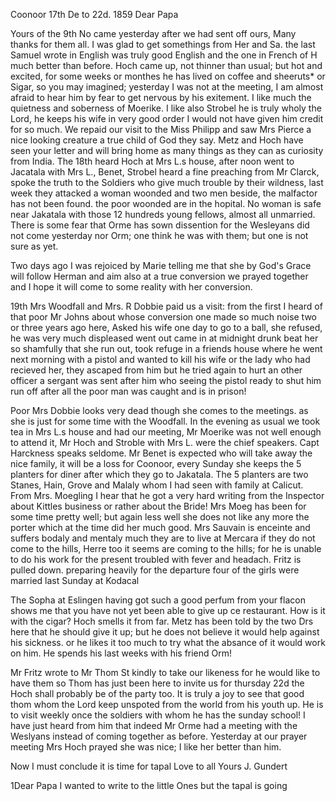  Coonoor 17th De to 22d. 1859
Dear Papa

Yours of the 9th No came yesterday after we had sent off ours, Many thanks for them all. I was glad to get somethings from Her and Sa. the last Samuel wrote in English was truly good English and the one in French of H much better than before. Hoch came up, not thinner than usual; but hot and excited, for some weeks or monthes he has lived on coffee and sheeruts* or Sigar, so you may imagined; yesterday I was not at the meeting, I am almost afraid to hear him by fear to get nervous by his exitement. I like much the quietness and soberness of Moerike. I like also Strobel he is truly wholy the Lord, he keeps his wife in very good order I would not have given him credit for so much. We repaid our visit to the Miss Philipp and saw Mrs Pierce a nice looking creature a true child of God they say. Metz and Hoch have seen your letter and will bring home as many things as they can as curiosity from India. The 18th heard Hoch at Mrs L.s house, after noon went to Jacatala with Mrs L., Benet, Strobel heard a fine preaching from Mr Clarck, spoke the truth to the Soldiers who give much trouble by their wildness, last week they attacked a woman woonded and two men beside, the malfactor has not been found. the poor woonded are in the hopital. No woman is safe near Jakatala with those 12 hundreds young fellows, almost all unmarried. There is some fear that Orme has sown dissention for the Wesleyans did not come yesterday nor Orm; one think he was with them; but one is not sure as yet.

Two days ago I was rejoiced by Marie telling me that she by God's Grace will follow Herman and aim also at a true conversion we prayed together and I hope it will come to some reality with her conversion.

19th Mrs Woodfall and Mrs. R Dobbie paid us a visit: from the first I heard of that poor Mr Johns about whose conversion one made so much noise two or three years ago here, Asked his wife one day to go to a ball, she refused, he was very much displeased went out came in at midnight drunk beat her so shamfully that she run out, took refuge in a friends house where he went next morning with a pistol and wanted to kill his wife or the lady who had recieved her, they ascaped from him but he tried again to hurt an other officer a sergant was sent after him who seeing the pistol ready to shut him run off after all the poor man was caught and is in prison!

Poor Mrs Dobbie looks very dead though she comes to the meetings. as she is just for some time with the Woodfall. In the evening as usual we took tea in Mrs L.s house and had our meeting, Mr Moerike was not well enough to attend it, Mr Hoch and Stroble with Mrs L. were the chief speakers. Capt Harckness speaks seldome. Mr Benet is expected who will take away the nice family, it will be a loss for Coonoor, every Sunday she keeps the 5 planters for diner after which they go to Jakatala. The 5 planters are two Stanes, Hain, Grove and Malaly whom I had seen with family at Calicut. 
From Mrs. Moegling I hear that he got a very hard writing from the Inspector about Kittles business or rather about the Bride! Mrs Moeg has been for some time pretty well; but again less well she does not like any more the porter which at the time did her much good. Mrs Sauvain is enceinte and suffers bodaly and mentaly much they are to live at Mercara if they do not come to the hills, Herre too it seems are coming to the hills; for he is unable to do his work for the present troubled with fever and headach. Fritz is pulled down. preparing heavily for the departure four of the girls were married last Sunday at Kodacal

The Sopha at Eslingen having got such a good perfum from your flacon shows me that you have not yet been able to give up ce restaurant. How is it with the cigar? Hoch smells it from far. Metz has been told by the two Drs here that he should give it up; but he does not believe it would help against his sickness. or he likes it too much to try what the absance of it would work on him. He spends his last weeks with his friend Orm!

Mr Fritz wrote to Mr Thom St kindly to take our likeness for he would like to have them so Thom has just been here to invite us for thursday 22d the Hoch shall probably be of the party too. It is truly a joy to see that good thom whom the Lord keep unspoted from the world from his youth up. He is to visit weekly once the soldiers with whom he has the sunday school! I have just heard from him that indeed Mr Orme had a meeting with the Weslyans instead of coming together as before. Yesterday at our prayer meeting Mrs Hoch prayed she was nice; I like her better than him.

Now I must conclude it is time for tapal
 Love to all
 Yours J. Gundert


1Dear Papa I wanted to write to the little Ones but the tapal is going 